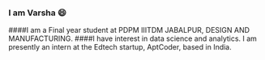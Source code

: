 ### I am Varsha :smile:

####I am a Final year student at PDPM IIITDM JABALPUR, DESIGN AND MANUFACTURING.
####I have interest in data science and analytics. I am presently an intern at the Edtech startup, AptCoder, based in India.

